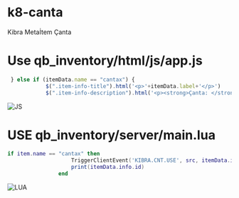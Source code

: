 # k8-canta
Kibra Metaİtem Çanta

# Use qb_inventory/html/js/app.js 


```javascript 
 } else if (itemData.name == "cantax") {
            $(".item-info-title").html('<p>'+itemData.label+'</p>')
            $(".item-info-description").html('<p><strong>Çanta: </strong><span>' + itemData.info.id + '</span></p>');
```
![JS](https://i.hizliresim.com/4f86v1g.png)

# USE qb_inventory/server/main.lua
```lua 
if item.name == "cantax" then
					TriggerClientEvent('KIBRA.CNT.USE', src, itemData.info.id)
					print(itemData.info.id)
				end
```
![LUA](https://i.hizliresim.com/gsl3bnn.png)


